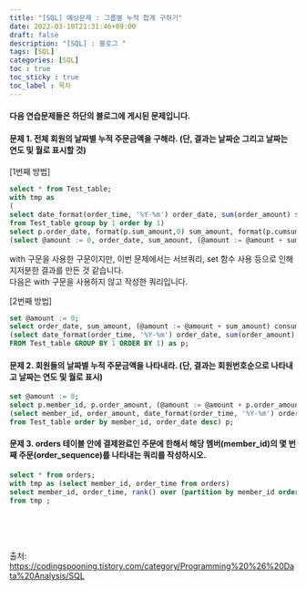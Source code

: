 ```yaml
---
title: "[SQL] 예상문제 : 그룹별 누적 합계 구하기"
date: 2022-03-10T21:31:46+09:00
draft: false
description: "[SQL] : 블로그 "
tags: [SQL]
categories: [SQL]
toc : true
toc_sticky : true
toc_label : 목차
---
```

#### 다음 연습문제들은 하단의 블로그에 게시된 문제입니다.

#### 문제 1. 전체 회원의 날짜별 누적 주문금액을 구해라. (단, 결과는 날짜순 그리고 날짜는 연도 및 월로 표시할 것)

[1번째 방법]
``` sql 
select * from Test_table;
with tmp as 
(
select date_format(order_time, '%Y-%m') order_date, sum(order_amount) sum_amount
from Test_table group by 1 order by 1) 
select p.order_date, format(p.sum_amount,0) sum_amount, format(p.cumsum_amount,0) cumsum_amount from 
(select @amount := 0, order_date, sum_amount, (@amount := @amount + sum_amount) cumsum_amount from tmp) as p;
```

with 구문을 사용한 구문이지만, 이번 문제에서는 서브쿼리, set 함수 사용 등으로 인해 지저분한 결과를 만든 것 같습니다. </br>
다음은 with 구문을 사용하지 않고 작성한 쿼리입니다. 

[2번째 방법]
```sql
set @amount := 0;
select order_date, sum_amount, (@amount := @amount + sum_amount) consum_amount from
(select date_format(order_time, '%Y-%m') order_date, sum(order_amount) sum_amount
FROM Test_table GROUP BY 1 ORDER BY 1) as p;
```


#### 문제 2. 회원들의 날짜별 누적 주문금액을 나타내라. (단, 결과는 회원번호순으로 나타내고 날짜는 연도 및 월로 표시)


``` sql
set @amount := 0;
select p.member_id, p.order_amount, (@amount := @amount + p.order_amount) order_cumsum,p.order_date from 
(select member_id, order_amount, date_format(order_time, '%Y-%m') order_date
from Test_table order by member_id, order_date desc) p;
```

#### 문제 3. orders 테이블 안에 결제완료인 주문에 한해서 해당 멤버(member_id)의 몇 번째 주문(order_sequence)를 나타내는 쿼리를 작성하시오.

```sql 
select * from orders;
with tmp as (select member_id, order_time from orders) 
select member_id, order_time, rank() over (partition by member_id order by order_time) 
from tmp ;
```


</br></br></br>


출처: https://codingspooning.tistory.com/category/Programming%20%26%20Data%20Analysis/SQL
